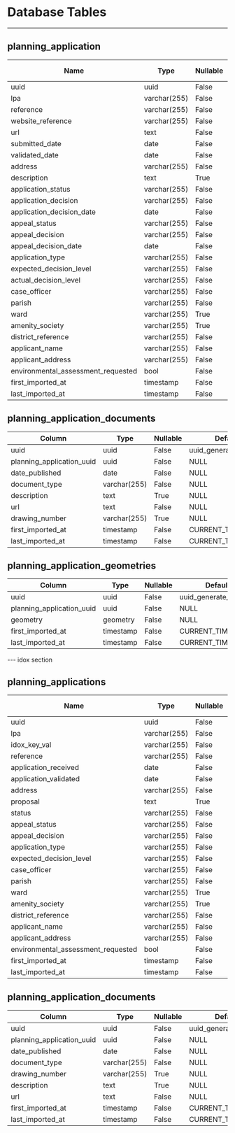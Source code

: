 # Database Tables

---

## planning_application

| Name                               | Type         | Nullable | Default            | Foreign Key |
| ---------------------------------- | ------------ | -------- | ------------------ | ----------- |
| uuid                               | uuid         | False    | uuid_generate_v4() | NULL        |
| lpa                                | varchar(255) | False    | NULL               | NULL        |
| reference                          | varchar(255) | False    | NULL               | NULL        |
| website_reference                  | varchar(255) | False    | NULL               | NULL        |
| url                                | text         | False    | NULL               | NULL        |
| submitted_date                     | date         | False    | NULL               | NULL        |
| validated_date                     | date         | False    | NULL               | NULL        |
| address                            | varchar(255) | False    | NULL               | NULL        |
| description                        | text         | True     | NULL               | NULL        |
| application_status                 | varchar(255) | False    | NULL               | NULL        |
| application_decision               | varchar(255) | False    | NULL               | NULL        |
| application_decision_date          | date         | False    | NULL               | NULL        |
| appeal_status                      | varchar(255) | False    | NULL               | NULL        |
| appeal_decision                    | varchar(255) | False    | NULL               | NULL        |
| appeal_decision_date               | date         | False    | NULL               | NULL        |
| application_type                   | varchar(255) | False    | NULL               | NULL        |
| expected_decision_level            | varchar(255) | False    | NULL               | NULL        |
| actual_decision_level              | varchar(255) | False    | NULL               | NULL        |
| case_officer                       | varchar(255) | False    | NULL               | NULL        |
| parish                             | varchar(255) | False    | NULL               | NULL        |
| ward                               | varchar(255) | True     | NULL               | NULL        |
| amenity_society                    | varchar(255) | True     | NULL               | NULL        |
| district_reference                 | varchar(255) | False    | NULL               | NULL        |
| applicant_name                     | varchar(255) | False    | NULL               | NULL        |
| applicant_address                  | varchar(255) | False    | NULL               | NULL        |
| environmental_assessment_requested | bool         | False    | NULL               | NULL        |
| first_imported_at                  | timestamp    | False    | CURRENT_TIMESTAMP  | NULL        |
| last_imported_at                   | timestamp    | False    | CURRENT_TIMESTAMP  | NULL        |

## planning_application_documents

| Column                    | Type         | Nullable | Default            | Foreign Key                |
| ------------------------- | ------------ | -------- | ------------------ | -------------------------- |
| uuid                      | uuid         | False    | uuid_generate_v4() | NULL                       |
| planning_application_uuid | uuid         | False    | NULL               | planning_applications.uuid |
| date_published            | date         | False    | NULL               | NULL                       |
| document_type             | varchar(255) | False    | NULL               | NULL                       |
| description               | text         | True     | NULL               | NULL                       |
| url                       | text         | False    | NULL               | NULL                       |
| drawing_number            | varchar(255) | True     | NULL               | NULL                       |
| first_imported_at         | timestamp    | False    | CURRENT_TIMESTAMP  | NULL                       |
| last_imported_at          | timestamp    | False    | CURRENT_TIMESTAMP  | NULL                       |

## planning_application_geometries

| Column                    | Type      | Nullable | Default            | Foreign Key                |
| ------------------------- | --------- | -------- | ------------------ | -------------------------- |
| uuid                      | uuid      | False    | uuid_generate_v4() | NULL                       |
| planning_application_uuid | uuid      | False    | NULL               | planning_applications.uuid |
| geometry                  | geometry  | False    | NULL               | NULL                       |
| first_imported_at         | timestamp | False    | CURRENT_TIMESTAMP  | NULL                       |
| last_imported_at          | timestamp | False    | CURRENT_TIMESTAMP  | NULL                       |

--- idox section

## planning_applications

| Name                               | Type         | Nullable | Default            | Foreign Key |
| ---------------------------------- | ------------ | -------- | ------------------ | ----------- |
| uuid                               | uuid         | False    | uuid_generate_v4() | NULL        |
| lpa                                | varchar(255) | False    | NULL               | NULL        |
| idox_key_val                       | varchar(255) | False    | NULL               | NULL        |
| reference                          | varchar(255) | False    | NULL               | NULL        |
| application_received               | date         | False    | NULL               | NULL        |
| application_validated              | date         | False    | NULL               | NULL        |
| address                            | varchar(255) | False    | NULL               | NULL        |
| proposal                           | text         | True     | NULL               | NULL        |
| status                             | varchar(255) | False    | NULL               | NULL        |
| appeal_status                      | varchar(255) | False    | NULL               | NULL        |
| appeal_decision                    | varchar(255) | False    | NULL               | NULL        |
| application_type                   | varchar(255) | False    | NULL               | NULL        |
| expected_decision_level            | varchar(255) | False    | NULL               | NULL        |
| case_officer                       | varchar(255) | False    | NULL               | NULL        |
| parish                             | varchar(255) | False    | NULL               | NULL        |
| ward                               | varchar(255) | True     | NULL               | NULL        |
| amenity_society                    | varchar(255) | True     | NULL               | NULL        |
| district_reference                 | varchar(255) | False    | NULL               | NULL        |
| applicant_name                     | varchar(255) | False    | NULL               | NULL        |
| applicant_address                  | varchar(255) | False    | NULL               | NULL        |
| environmental_assessment_requested | bool         | False    | NULL               | NULL        |
| first_imported_at                  | timestamp    | False    | CURRENT_TIMESTAMP  | NULL        |
| last_imported_at                   | timestamp    | False    | CURRENT_TIMESTAMP  | NULL        |

## planning_application_documents

| Column                    | Type         | Nullable | Default            | Foreign Key                |
| ------------------------- | ------------ | -------- | ------------------ | -------------------------- |
| uuid                      | uuid         | False    | uuid_generate_v4() | NULL                       |
| planning_application_uuid | uuid         | False    | NULL               | planning_applications.uuid |
| date_published            | date         | False    | NULL               | NULL                       |
| document_type             | varchar(255) | False    | NULL               | NULL                       |
| drawing_number            | varchar(255) | True     | NULL               | NULL                       |
| description               | text         | True     | NULL               | NULL                       |
| url                       | text         | False    | NULL               | NULL                       |
| first_imported_at         | timestamp    | False    | CURRENT_TIMESTAMP  | NULL                       |
| last_imported_at          | timestamp    | False    | CURRENT_TIMESTAMP  | NULL                       |
